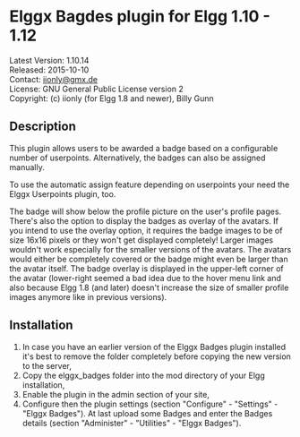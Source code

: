 Elggx Bagdes plugin for Elgg 1.10 - 1.12
========================================

Latest Version: 1.10.14  
Released: 2015-10-10  
Contact: iionly@gmx.de  
License: GNU General Public License version 2  
Copyright: (c) iionly (for Elgg 1.8 and newer), Billy Gunn


Description
-----------

This plugin allows users to be awarded a badge based on a configurable number of userpoints. Alternatively, the badges can also be assigned manually.

To use the automatic assign feature depending on userpoints your need the Elggx Userpoints plugin, too.

The badge will show below the profile picture on the user's profile pages. There's also the option to display the badges as overlay of the avatars. If you intend to use the overlay option, it requires the badge images to be of size 16x16 pixels or they won't get displayed completely! Larger images wouldn't work especially for the smaller versions of the avatars. The avatars would either be completely covered or the badge might even be larger than the avatar itself. The badge overlay is displayed in the upper-left corner of the avatar (lower-right seemed a bad idea due to the hover menu link and also because Elgg 1.8 (and later) doesn't increase the size of smaller profile images anymore like in previous versions).


Installation
------------

1. In case you have an earlier version of the Elggx Badges plugin installed it's best to remove the folder completely before copying the new version to the server,
2. Copy the elggx_badges folder into the mod directory of your Elgg installation,
3. Enable the plugin in the admin section of your site,
4. Configure then the plugin settings (section "Configure" - "Settings" - "Elggx Badges"). At last upload some Badges and enter the Badges details (section "Administer" - "Utilities" - "Elggx Badges").
